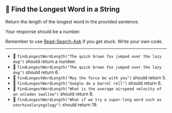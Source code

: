 🚀 Find the Longest Word in a String
------------------------------------

Return the length of the longest word in the provided sentence.

Your response should be a number.

Remember to use [Read-Search-Ask](https://www.freecodecamp.org/forum/t/how-to-get-help-when-you-are-stuck-coding/19514) if you get stuck. Write your own code.

* * *

*   🧪 `findLongestWordLength("The quick brown fox jumped over the lazy dog")` should return a number.
*   🧪 `findLongestWordLength("The quick brown fox jumped over the lazy dog")` should return 6.
*   🧪 `findLongestWordLength("May the force be with you")` should return 5.
*   🧪 `findLongestWordLength("Google do a barrel roll")` should return 6.
*   🧪 `findLongestWordLength("What is the average airspeed velocity of an unladen swallow")` should return 8.
*   🧪 `findLongestWordLength("What if we try a super-long word such as otorhinolaryngology")` should return 19.